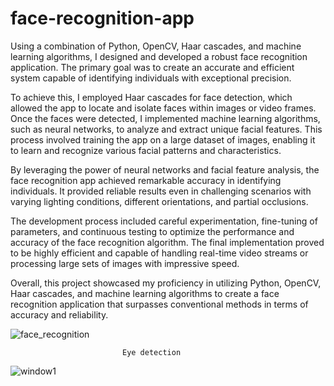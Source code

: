 # face-recognition-app

Using a combination of Python, OpenCV, Haar cascades, and machine learning algorithms, I designed and developed a robust face recognition application. The primary goal was to create an accurate and efficient system capable of identifying individuals with exceptional precision.

To achieve this, I employed Haar cascades for face detection, which allowed the app to locate and isolate faces within images or video frames. Once the faces were detected, I implemented machine learning algorithms, such as neural networks, to analyze and extract unique facial features. This process involved training the app on a large dataset of images, enabling it to learn and recognize various facial patterns and characteristics.

By leveraging the power of neural networks and facial feature analysis, the face recognition app achieved remarkable accuracy in identifying individuals. It provided reliable results even in challenging scenarios with varying lighting conditions, different orientations, and partial occlusions.

The development process included careful experimentation, fine-tuning of parameters, and continuous testing to optimize the performance and accuracy of the face recognition algorithm. The final implementation proved to be highly efficient and capable of handling real-time video streams or processing large sets of images with impressive speed.

Overall, this project showcased my proficiency in utilizing Python, OpenCV, Haar cascades, and machine learning algorithms to create a face recognition application that surpasses conventional methods in terms of accuracy and reliability.


![face_recognition](https://github.com/muhammad98754/face-recognition-app/assets/130402856/35ad3bd5-b66f-4fd3-849d-812d1aa99cf7)

                             Eye detection

![window1](https://github.com/muhammad98754/face-recognition-app/assets/130402856/8b18c0fd-3abe-458b-abba-ee0657827458)






